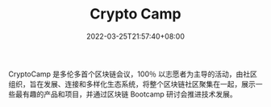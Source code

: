 ﻿---
weight: 
title: "Crypto Camp"
description: "CryptoCamp 是多伦多首个区块链会议，100％ 以志愿者为主导的活动，由社区组织，旨在发展、连接和多样化生态系统，将整个区块链社区聚集在一起，展示一些最有趣的产品和项目，并通..."
date: 2022-03-25T21:57:40+08:00
lastmod: 2022-03-25T16:45:40+08:00
draft: false
authors: ["Metabd"]
featuredImage: "crypto-camp.jpg"
link: ""
tags: ["元宇宙社区","Crypto Camp"]
categories: ["navigation"]
navigation: ["元宇宙社区"]
lightgallery: true
toc: true
pinned: false
recommend: false
recommend1: false
---
CryptoCamp 是多伦多首个区块链会议，100％ 以志愿者为主导的活动，由社区组织，旨在发展、连接和多样化生态系统，将整个区块链社区聚集在一起，展示一些最有趣的产品和项目，并通过区块链 Bootcamp 研讨会推进技术发展。
